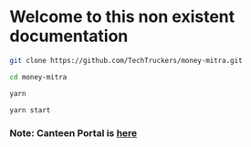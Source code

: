 # Welcome to this non existent documentation

```sh
git clone https://github.com/TechTruckers/money-mitra.git

cd money-mitra

yarn

yarn start
```

### Note: Canteen Portal is [here](https://github.com/TechTruckers/canteenPortal)
